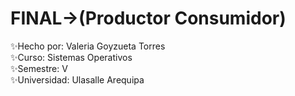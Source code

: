 # FINAL->(Productor Consumidor)
✨Hecho por: Valeria Goyzueta Torres\
✨Curso: Sistemas Operativos\
✨Semestre: V\
✨Universidad: Ulasalle Arequipa
